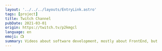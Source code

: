 ```yaml
---
layout: '../../../layouts/EntryLink.astro'
tags: [project]
title: Twitch Channel
pubDate: 2021-03-01
origin: https://twitch.tv/p2kmgcl
language: en
emoji: 📺
summary: Videos about software development, mostly about FrontEnd, but also learning new programming languages and other interesting topics.
---
```

